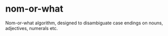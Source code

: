 # nom-or-what
Nom-or-what algorithm, designed to disambiguate case endings on nouns, adjectives, numerals etc.
